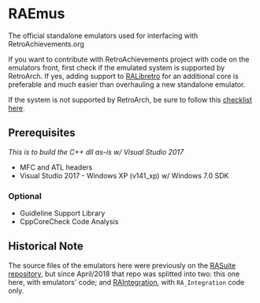# RAEmus

The official standalone emulators used for interfacing with RetroAchievements.org

If you want to contribute with RetroAchievements project with code on the emulators front, first check if the
emulated system is supported by RetroArch. If yes, adding support to [RALibretro](https://github.com/RetroAchievements/RALibretro)
for an additional core is preferable and much easier than overhauling a new standalone emulator.

If the system is not supported by RetroArch, be sure to follow this [checklist here](NewEmuChecklist.txt).


## Prerequisites

*This is to build the C++ dll as-is w/ Visual Studio 2017*

- MFC and ATL headers
- Visual Studio 2017 - Windows XP (v141_xp) w/ Windows 7.0 SDK


### Optional

- Guidleline Support Library
- CppCoreCheck Code Analysis


## Historical Note

The source files of the emulators here were previously on the [RASuite repository](https://github.com/RetroAchievements/RASuite),
but since April/2018 that repo was splitted into two: this one here, with emulators' code; and [RAIntegration](https://github.com/RetroAchievements/RAIntegration), with `RA_Integration` code only.
